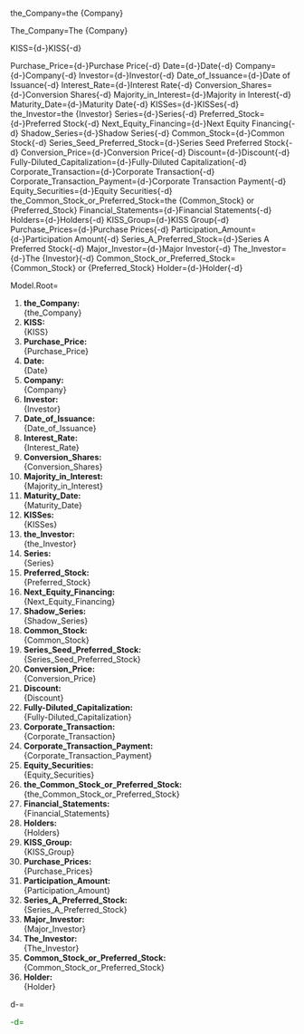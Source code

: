 the_Company=the {Company}

The_Company=The {Company}

KISS={d-}KISS{-d}

Purchase_Price={d-}Purchase Price{-d}
Date={d-}Date{-d}
Company={d-}Company{-d}
Investor={d-}Investor{-d}
Date_of_Issuance={d-}Date of Issuance{-d}
Interest_Rate={d-}Interest Rate{-d}
Conversion_Shares={d-}Conversion Shares{-d}
Majority_in_Interest={d-}Majority in Interest{-d}
Maturity_Date={d-}Maturity Date{-d}
KISSes={d-}KISSes{-d}
the_Investor=the {Investor}
Series={d-}Series{-d}
Preferred_Stock={d-}Preferred Stock{-d}
Next_Equity_Financing={d-}Next Equity Financing{-d}
Shadow_Series={d-}Shadow Series{-d}
Common_Stock={d-}Common Stock{-d}
Series_Seed_Preferred_Stock={d-}Series Seed Preferred Stock{-d}
Conversion_Price={d-}Conversion Price{-d}
Discount={d-}Discount{-d}
Fully-Diluted_Capitalization={d-}Fully-Diluted Capitalization{-d}
Corporate_Transaction={d-}Corporate Transaction{-d}
Corporate_Transaction_Payment={d-}Corporate Transaction Payment{-d}
Equity_Securities={d-}Equity Securities{-d}
the_Common_Stock_or_Preferred_Stock=the {Common_Stock} or {Preferred_Stock}
Financial_Statements={d-}Financial Statements{-d}
Holders={d-}Holders{-d}
KISS_Group={d-}KISS Group{-d}
Purchase_Prices={d-}Purchase Prices{-d}
Participation_Amount={d-}Participation Amount{-d}
Series_A_Preferred_Stock={d-}Series A Preferred Stock{-d}
Major_Investor={d-}Major Investor{-d}
The_Investor={d-}The {Investor}{-d}
Common_Stock_or_Preferred_Stock={Common_Stock} or {Preferred_Stock}
Holder={d-}Holder{-d}



Model.Root=<ol><li><b>the_Company:</b><br>{the_Company}</li><li><b>KISS:</b><br>{KISS}</li><li><b>Purchase_Price:</b><br>{Purchase_Price}</li><li><b>Date:</b><br>{Date}</li><li><b>Company:</b><br>{Company}</li><li><b>Investor:</b><br>{Investor}</li><li><b>Date_of_Issuance:</b><br>{Date_of_Issuance}</li><li><b>Interest_Rate:</b><br>{Interest_Rate}</li><li><b>Conversion_Shares:</b><br>{Conversion_Shares}</li><li><b>Majority_in_Interest:</b><br>{Majority_in_Interest}</li><li><b>Maturity_Date:</b><br>{Maturity_Date}</li><li><b>KISSes:</b><br>{KISSes}</li><li><b>the_Investor:</b><br>{the_Investor}</li><li><b>Series:</b><br>{Series}</li><li><b>Preferred_Stock:</b><br>{Preferred_Stock}</li><li><b>Next_Equity_Financing:</b><br>{Next_Equity_Financing}</li><li><b>Shadow_Series:</b><br>{Shadow_Series}</li><li><b>Common_Stock:</b><br>{Common_Stock}</li><li><b>Series_Seed_Preferred_Stock:</b><br>{Series_Seed_Preferred_Stock}</li><li><b>Conversion_Price:</b><br>{Conversion_Price}</li><li><b>Discount:</b><br>{Discount}</li><li><b>Fully-Diluted_Capitalization:</b><br>{Fully-Diluted_Capitalization}</li><li><b>Corporate_Transaction:</b><br>{Corporate_Transaction}</li><li><b>Corporate_Transaction_Payment:</b><br>{Corporate_Transaction_Payment}</li><li><b>Equity_Securities:</b><br>{Equity_Securities}</li><li><b>the_Common_Stock_or_Preferred_Stock:</b><br>{the_Common_Stock_or_Preferred_Stock}</li><li><b>Financial_Statements:</b><br>{Financial_Statements}</li><li><b>Holders:</b><br>{Holders}</li><li><b>KISS_Group:</b><br>{KISS_Group}</li><li><b>Purchase_Prices:</b><br>{Purchase_Prices}</li><li><b>Participation_Amount:</b><br>{Participation_Amount}</li><li><b>Series_A_Preferred_Stock:</b><br>{Series_A_Preferred_Stock}</li><li><b>Major_Investor:</b><br>{Major_Investor}</li><li><b>The_Investor:</b><br>{The_Investor}</li><li><b>Common_Stock_or_Preferred_Stock:</b><br>{Common_Stock_or_Preferred_Stock}</li><li><b>Holder:</b><br>{Holder}</li></ol>

d-=<font color="green">

-d=</font>